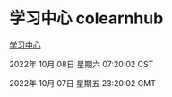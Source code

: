 # 学习中心 colearnhub
[学习中心](http://27.19.33.125:56308/colearnhub/)

2022年 10月 08日 星期六 07:20:02 CST

2022年 10月 07日 星期五 23:20:02 GMT
